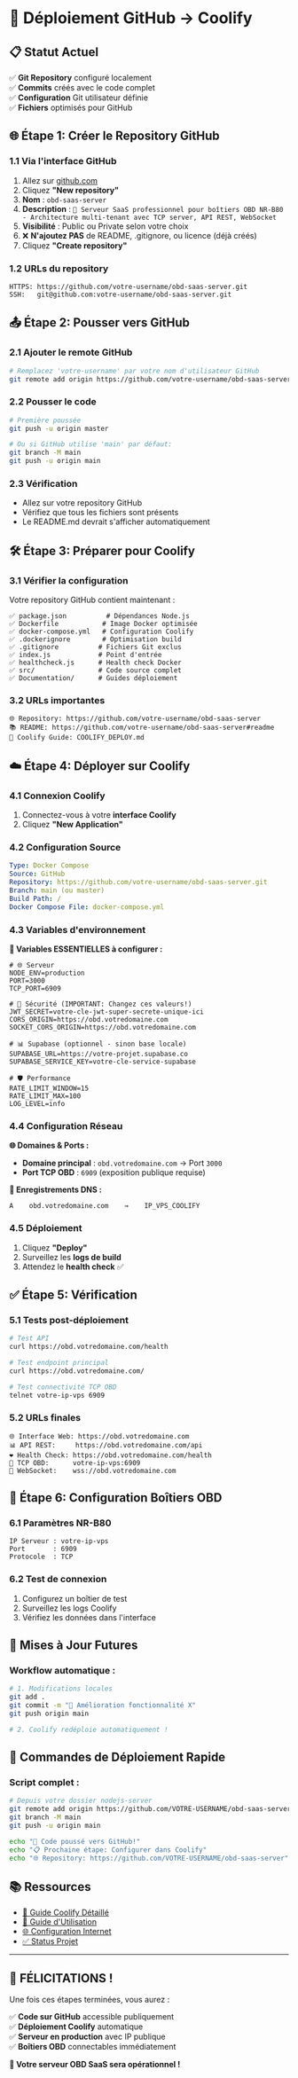 # 🚀 Déploiement GitHub → Coolify

## 📋 **Statut Actuel**

✅ **Git Repository** configuré localement  
✅ **Commits** créés avec le code complet  
✅ **Configuration** Git utilisateur définie  
✅ **Fichiers** optimisés pour GitHub  

## 🌐 **Étape 1: Créer le Repository GitHub**

### **1.1 Via l'interface GitHub**
1. Allez sur [github.com](https://github.com)
2. Cliquez **"New repository"**
3. **Nom** : `obd-saas-server`
4. **Description** : `🚗 Serveur SaaS professionnel pour boîtiers OBD NR-B80 - Architecture multi-tenant avec TCP server, API REST, WebSocket`
5. **Visibilité** : Public ou Private selon votre choix
6. ❌ **N'ajoutez PAS** de README, .gitignore, ou licence (déjà créés)
7. Cliquez **"Create repository"**

### **1.2 URLs du repository**
```
HTTPS: https://github.com/votre-username/obd-saas-server.git
SSH:   git@github.com:votre-username/obd-saas-server.git
```

## 📤 **Étape 2: Pousser vers GitHub**

### **2.1 Ajouter le remote GitHub**
```bash
# Remplacez 'votre-username' par votre nom d'utilisateur GitHub
git remote add origin https://github.com/votre-username/obd-saas-server.git
```

### **2.2 Pousser le code**
```bash
# Première poussée
git push -u origin master

# Ou si GitHub utilise 'main' par défaut:
git branch -M main
git push -u origin main
```

### **2.3 Vérification**
- Allez sur votre repository GitHub
- Vérifiez que tous les fichiers sont présents
- Le README.md devrait s'afficher automatiquement

## 🛠️ **Étape 3: Préparer pour Coolify**

### **3.1 Vérifier la configuration**
Votre repository GitHub contient maintenant :

```
✅ package.json          # Dépendances Node.js
✅ Dockerfile           # Image Docker optimisée  
✅ docker-compose.yml   # Configuration Coolify
✅ .dockerignore        # Optimisation build
✅ .gitignore          # Fichiers Git exclus
✅ index.js            # Point d'entrée
✅ healthcheck.js      # Health check Docker
✅ src/                # Code source complet
✅ Documentation/      # Guides déploiement
```

### **3.2 URLs importantes**
```
🌐 Repository: https://github.com/votre-username/obd-saas-server
📚 README: https://github.com/votre-username/obd-saas-server#readme
🚀 Coolify Guide: COOLIFY_DEPLOY.md
```

## ☁️ **Étape 4: Déployer sur Coolify**

### **4.1 Connexion Coolify**
1. Connectez-vous à votre **interface Coolify**
2. Cliquez **"New Application"**

### **4.2 Configuration Source**
```yaml
Type: Docker Compose
Source: GitHub
Repository: https://github.com/votre-username/obd-saas-server.git
Branch: main (ou master)
Build Path: /
Docker Compose File: docker-compose.yml
```

### **4.3 Variables d'environnement**

**📝 Variables ESSENTIELLES à configurer :**

```env
# 🌐 Serveur
NODE_ENV=production
PORT=3000
TCP_PORT=6909

# 🔐 Sécurité (IMPORTANT: Changez ces valeurs!)
JWT_SECRET=votre-cle-jwt-super-secrete-unique-ici
CORS_ORIGIN=https://obd.votredomaine.com
SOCKET_CORS_ORIGIN=https://obd.votredomaine.com

# 📊 Supabase (optionnel - sinon base locale)
SUPABASE_URL=https://votre-projet.supabase.co
SUPABASE_SERVICE_KEY=votre-cle-service-supabase

# 🛡️ Performance
RATE_LIMIT_WINDOW=15
RATE_LIMIT_MAX=100
LOG_LEVEL=info
```

### **4.4 Configuration Réseau**

**🌐 Domaines & Ports :**
- **Domaine principal** : `obd.votredomaine.com` → Port `3000`
- **Port TCP OBD** : `6909` (exposition publique requise)

**📡 Enregistrements DNS :**
```dns
A    obd.votredomaine.com    →    IP_VPS_COOLIFY
```

### **4.5 Déploiement**
1. Cliquez **"Deploy"**
2. Surveillez les **logs de build**
3. Attendez le **health check** ✅

## ✅ **Étape 5: Vérification**

### **5.1 Tests post-déploiement**
```bash
# Test API
curl https://obd.votredomaine.com/health

# Test endpoint principal  
curl https://obd.votredomaine.com/

# Test connectivité TCP OBD
telnet votre-ip-vps 6909
```

### **5.2 URLs finales**
```
🌐 Interface Web: https://obd.votredomaine.com
📊 API REST:     https://obd.votredomaine.com/api
❤️ Health Check: https://obd.votredomaine.com/health
🔌 TCP OBD:      votre-ip-vps:6909
📡 WebSocket:    wss://obd.votredomaine.com
```

## 📱 **Étape 6: Configuration Boîtiers OBD**

### **6.1 Paramètres NR-B80**
```
IP Serveur : votre-ip-vps
Port       : 6909
Protocole  : TCP
```

### **6.2 Test de connexion**
1. Configurez un boîtier de test
2. Surveillez les logs Coolify
3. Vérifiez les données dans l'interface

## 🔄 **Mises à Jour Futures**

### **Workflow automatique :**
```bash
# 1. Modifications locales
git add .
git commit -m "🔧 Amélioration fonctionnalité X"
git push origin main

# 2. Coolify redéploie automatiquement !
```

## 🎯 **Commandes de Déploiement Rapide**

### **Script complet :**
```bash
# Depuis votre dossier nodejs-server
git remote add origin https://github.com/VOTRE-USERNAME/obd-saas-server.git
git branch -M main  
git push -u origin main

echo "🎉 Code poussé vers GitHub!"
echo "📋 Prochaine étape: Configurer dans Coolify"
echo "🌐 Repository: https://github.com/VOTRE-USERNAME/obd-saas-server"
```

## 📚 **Ressources**

- [📖 Guide Coolify Détaillé](COOLIFY_DEPLOY.md)
- [🔧 Guide d'Utilisation](GUIDE_UTILISATION.md)  
- [🌐 Configuration Internet](ACCES_INTERNET.md)
- [✅ Status Projet](DEPLOY_READY.md)

---

## 🎊 **FÉLICITATIONS !**

Une fois ces étapes terminées, vous aurez :

✅ **Code sur GitHub** accessible publiquement  
✅ **Déploiement Coolify** automatique  
✅ **Serveur en production** avec IP publique  
✅ **Boîtiers OBD** connectables immédiatement  

**🚀 Votre serveur OBD SaaS sera opérationnel !** 